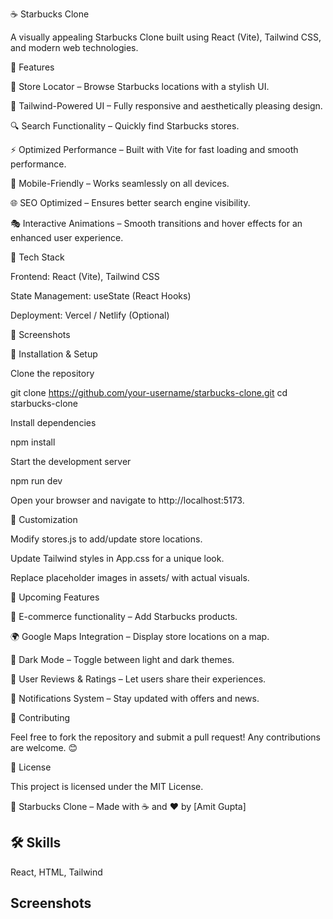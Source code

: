 ☕ Starbucks Clone

A visually appealing Starbucks Clone built using React (Vite), Tailwind CSS, and modern web technologies.

🌟 Features

🏬 Store Locator – Browse Starbucks locations with a stylish UI.

🎨 Tailwind-Powered UI – Fully responsive and aesthetically pleasing design.

🔍 Search Functionality – Quickly find Starbucks stores.

⚡ Optimized Performance – Built with Vite for fast loading and smooth performance.

📱 Mobile-Friendly – Works seamlessly on all devices.

🌐 SEO Optimized – Ensures better search engine visibility.

🎭 Interactive Animations – Smooth transitions and hover effects for an enhanced user experience.

🚀 Tech Stack

Frontend: React (Vite), Tailwind CSS

State Management: useState (React Hooks)

Deployment: Vercel / Netlify (Optional)

📸 Screenshots





🔧 Installation & Setup

Clone the repository

git clone https://github.com/your-username/starbucks-clone.git
cd starbucks-clone

Install dependencies

npm install

Start the development server

npm run dev

Open your browser and navigate to http://localhost:5173.

🎨 Customization

Modify stores.js to add/update store locations.

Update Tailwind styles in App.css for a unique look.

Replace placeholder images in assets/ with actual visuals.

📌 Upcoming Features

🛒 E-commerce functionality – Add Starbucks products.

🌍 Google Maps Integration – Display store locations on a map.

🌙 Dark Mode – Toggle between light and dark themes.

📝 User Reviews & Ratings – Let users share their experiences.

🔔 Notifications System – Stay updated with offers and news.

🤝 Contributing

Feel free to fork the repository and submit a pull request! Any contributions are welcome. 😊

📜 License

This project is licensed under the MIT License.

💚 Starbucks Clone – Made with ☕ and ❤️ by [Amit Gupta]
## 🛠 Skills
React, HTML, Tailwind


## Screenshots
